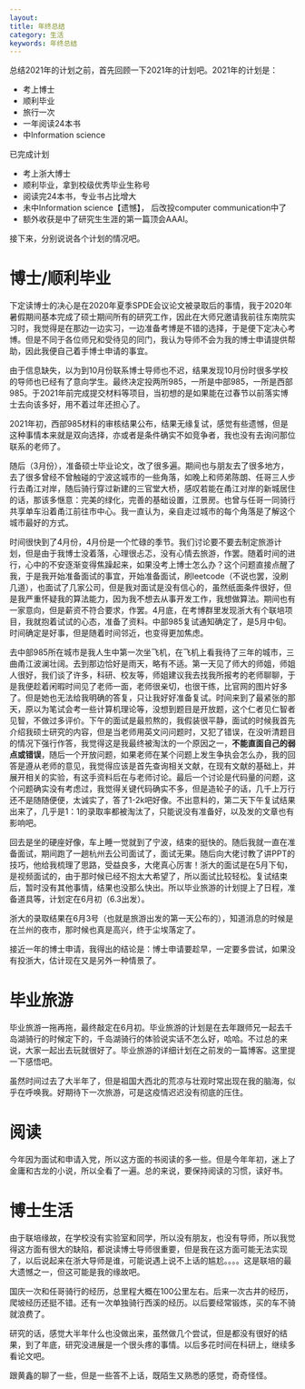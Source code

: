 ```yaml
---
layout: 
title: 年终总结
category: 生活
keywords: 年终总结
---
```


总结2021年的计划之前，首先回顾一下2021年的计划吧。2021年的计划是：

+ 考上博士
+ 顺利毕业
+ 旅行一次
+ 一年阅读24本书
+ 中Information science

已完成计划

+ 考上浙大博士
+ 顺利毕业，拿到校级优秀毕业生称号
+ 阅读完24本书，专业书占比增大
+ 未中Information science【遗憾】， 后改投computer communication中了
+ 额外收获是中了研究生生涯的第一篇顶会AAAI。

接下来，分别说说各个计划的情况吧。

# 博士/顺利毕业

下定读博士的决心是在2020年夏季SPDE会议论文被录取后的事情，我于2020年暑假期间基本完成了硕士期间所有的研究工作，因此在大师兄邀请我前往东南院实习时，我觉得是在那边一边实习，一边准备考博是不错的选择，于是便下定决心考博。但是不同于各位师兄和受待见的同门，我认为导师不会为我的博士申请提供帮助，因此我便自己着手博士申请的事宜。

由于信息缺失，以为到10月份联系博士导师也不迟，结果发现10月份时很多学校的导师也已经有了意向学生。最终决定投两所985，一所是中部985，一所是西部985。于2021年前完成提交材料等项目，当初想的是如果能在过春节以前落实博士去向该多好，用不着过年还担心了。

2021年初，西部985材料的审核结果公布，结果无缘复试，感觉有些遗憾，但是这种事情本来就是双向选择，亦或者是条件确实不如竞争者，我也没有去询问那位联系的老师了。

随后（3月份），准备硕士毕业论文，改了很多遍。期间也与朋友去了很多地方，去了很多曾经不曾触碰的宁波这城市的一些角落，如晚上和师弟陈朗、任哥三人步行去甬江对岸，随后骑行穿过新建的三官堂大桥，感叹若能在甬江对岸的新城居住的话，那该多惬意：完美的绿化，完善的基础设置，江景房。也曾与任哥一同骑行共享单车沿着甬江前往市中心。我一直认为，亲自走过城市的每个角落是了解这个城市最好的方式。

时间很快到了4月份，4月份是一个忙碌的季节。我们讨论要不要去制定旅游计划，但是由于我博士没着落，心理很忐忑，没有心情去旅游，作罢。随着时间的进行，心中的不安逐渐变得焦躁起来，如果没考上博士怎么办？这个问题直接点醒了我，于是我开始准备面试的事宜，开始准备面试，刷leetcode（不说也罢，没刷几道），也面试了几家公司，但是我对面试是没有信心的，虽然纸面条件很好，但是我严重怀疑我的算法能力，因为我不想去从事开发工作，我想做算法。期间也有一家意向，但是薪资不符合要求，作罢。4月底，在考博群里发现浙大有个联培项目，我就抱着试试的心态，准备了资料。中部985复试通知确定了，是5月中旬。时间确定是好事，但是随着时间邻近，也变得更加焦虑。

去中部985所在城市是我人生中第一次坐飞机，在飞机上看我待了三年的城市，三曲甬江波澜壮阔。去到那边恰好是雨天，略有不适。第一天见了师大的师姐，师姐人很好，我们谈了许多，科研、校友等，师姐建议我去找我所报考的老师聊聊，于是我便趁着闲暇时间见了老师一面，老师很亲切，也很干练，比官网的图片好多了。但是她也无法给我明确的答复，只让我好好准备复试。时间来到了最紧张的那天，原以为笔试会考一些计算机理论等，没想到题目是开放题，这个仁者见仁智者见智，不做过多评价。下午的面试是最煎熬的，我假装很平静，面试的时候我首先介绍我硕士研究的内容，但是当老师用英文问问题时，又犯了错误，在没听清题目的情况下强行作答，我觉得这是我最终被淘汰的一个原因之一，**不能直面自己的弱点或错误**，随后一个开放问题，如果老师在某个问题上发生争执会怎么办，我的回答是遵从老师的意见，我觉得应该是首先查询相关文献，在现有文献的基础上，并展开相关的实验，有这手资料后在与老师讨论。最后一个讨论是代码量的问题，这个问题确实没有考虑过，我觉得关键代码确实不多，但是造轮子的话，几千上万行还不是随随便便，太诚实了，答了1-2k吧好像。不出意料的，第二天下午复试结果出来了，几乎是1：1的录取率都被淘汰了，只能说没有准备好，以及发的文章也有影响吧。

回去是坐的硬座好像，车上睡一觉就到了宁波，结束的挺快的。随后我就一直在准备面试，期间跑了一趟杭州去公司面试了，面试无果。随后向大佬讨教了讲PPT的技巧，他给我梳理了思路，受益良多，大佬真心厉害！浙大的面试是在5月下旬，是视频面试的，由于那时候已经不抱太大希望了，所以面试比较轻松。复试结束后，暂时没有其他事情，结果也没那么快出。所以毕业旅游的计划提上了日程，准备道具等，计划定在6月初（6.3出发）。

浙大的录取结果在6月3号（也就是旅游出发的第一天公布的），知道消息的时候是在兰州的夜市，那时候也真是高兴，终于尘埃落定了。

接近一年的博士申请，我得出的结论是：博士申请要趁早，一定要多尝试，如果没有投浙大，估计现在又是另外一种情景了。

# 毕业旅游

毕业旅游一拖再拖，最终敲定在6月初。毕业旅游的计划是在去年跟师兄一起去千岛湖骑行的时候定下的，千岛湖骑行的体验说实话不怎么好，哈哈。不过总的来说，大家一起出去玩就很好了。毕业旅游的详细计划在之前发的一篇博客。这里提一下感悟吧。

虽然时间过去了大半年了，但是祖国大西北的荒凉与壮观时常出现在我的脑海，似乎在呼唤我。好期待下一次旅游，可是这疫情迟迟没有彻底的压住。

# 阅读

今年因为面试和申请入党，所以这方面的书阅读的多一些。但是今年年初，迷上了金庸和古龙的小说，所以全看了一遍。总的来说，要保持阅读的习惯，读好书。

# 博士生活

由于联培缘故，在学校没有实验室和同学，所以没有朋友，也没有导师，所以我觉得这方面有很大的缺陷，都说读博士导师很重要，但是我在这方面可能无法实现了，以后说起来在浙大导师是谁，可能说遇上说不上话的尴尬。。。。这是联培的最大遗憾之一，但这可能是我的缘故吧。

国庆一次和任哥骑行的经历，总里程大概在100公里左右。后来一次古井的经历，爬坡经历还挺不错。还有一次单独骑行西溪的经历。以后要经常锻炼，买的车不骑就浪费了。

研究的话，感觉大半年什么也没做出来，虽然做几个尝试，但是都没有很好的结果，到了年底，研究没进展是一个很头疼的事情。以后多花时间在科研上，继续多看论文吧。

跟黄鑫的聊了一些，但是一些答不上话，既陌生又熟悉的感觉，奇奇怪怪。
